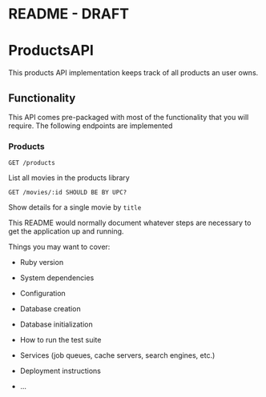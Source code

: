 # README - DRAFT

# ProductsAPI
This products API implementation keeps track of all products an user owns.

## Functionality
This API comes pre-packaged with most of the functionality that you will require. The following endpoints are implemented

### Products

```
GET /products
```
List all movies in the products library


```
GET /movies/:id SHOULD BE BY UPC?
```
Show details for a single movie by `title`





This README would normally document whatever steps are necessary to get the
application up and running.

Things you may want to cover:

* Ruby version

* System dependencies

* Configuration

* Database creation

* Database initialization

* How to run the test suite

* Services (job queues, cache servers, search engines, etc.)

* Deployment instructions

* ...
